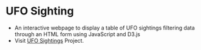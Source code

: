 # UFO Sighting
* An interactive webpage to display a table of UFO sightings filtering data through an HTML form using JavaScript and D3.js
* Visit [UFO Sightings](http://farhadomidvar.com/UFO-Sighting/) Project.
